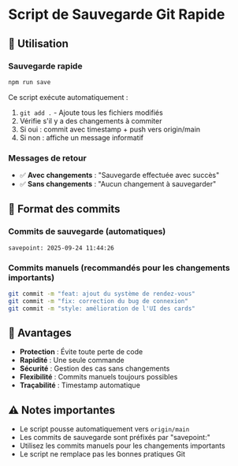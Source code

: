# Script de Sauvegarde Git Rapide

## 🚀 Utilisation

### Sauvegarde rapide
```bash
npm run save
```

Ce script exécute automatiquement :
1. `git add .` - Ajoute tous les fichiers modifiés
2. Vérifie s'il y a des changements à commiter
3. Si oui : commit avec timestamp + push vers origin/main
4. Si non : affiche un message informatif

### Messages de retour
- ✅ **Avec changements** : "Sauvegarde effectuée avec succès"
- ✅ **Sans changements** : "Aucun changement à sauvegarder"

## 📝 Format des commits

### Commits de sauvegarde (automatiques)
```
savepoint: 2025-09-24 11:44:26
```

### Commits manuels (recommandés pour les changements importants)
```bash
git commit -m "feat: ajout du système de rendez-vous"
git commit -m "fix: correction du bug de connexion"
git commit -m "style: amélioration de l'UI des cards"
```

## 🎯 Avantages

- **Protection** : Évite toute perte de code
- **Rapidité** : Une seule commande
- **Sécurité** : Gestion des cas sans changements
- **Flexibilité** : Commits manuels toujours possibles
- **Traçabilité** : Timestamp automatique

## ⚠️ Notes importantes

- Le script pousse automatiquement vers `origin/main`
- Les commits de sauvegarde sont préfixés par "savepoint:"
- Utilisez les commits manuels pour les changements importants
- Le script ne remplace pas les bonnes pratiques Git
